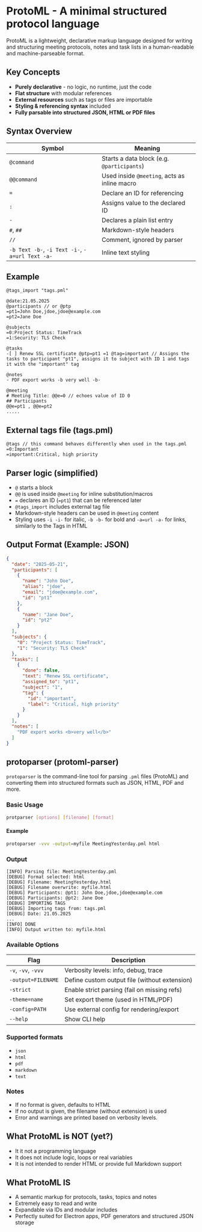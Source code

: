 # ProtoML - A minimal structured protocol language

ProtoML is a lightweight, declarative markup language designed for writing and structuring meeting protocols, notes and task lists in a human-readable and machine-parseable format.

## Key Concepts

- **Purely declarative** - no logic, no runtime, just the code
- **Flat structure** with modular references
- **External resources** such as tags or files are importable
- **Styling & referencing syntax** included
- **Fully parsable into structured JSON, HTML or PDF files**

## Syntax Overview
| Symbol | Meaning |
| ------ | ------- |
| `@command` | Starts a data block (e.g. `@participants`) |
| `@@command` | Used inside `@meeting`, acts as inline macro |
| `=` | Declare an ID for referencing |
| `:` | Assigns value to the declared ID |
| `-` | Declares a plain list entry |
| `#`, `##` | Markdown-style headers |
| `//` | Comment, ignored by parser |
| `-b Text -b-`, `-i Text -i-`, `-a=url Text -a-` | Inline text styling |

## Example
```plaintext
@tags_import "tags.pml"

@date:21.05.2025
@participants // or @ptp
=pt1=John Doe,jdoe,jdoe@example.com
=pt2=Jane Doe

@subjects
=0:Project Status: TimeTrack
=1:Security: TLS Check

@tasks
-[ ] Renew SSL certificate @ptp=pt1 =1 @tag=important // Assigns the tasks to participant "pt1", assigns it to subject with ID 1 and tags it with the "important" tag

@notes
- PDF export works -b very well -b-

@meeting
# Meeting Title: @@e=0 // echoes value of ID 0
## Participants
@@e=pt1 , @@e=pt2
.....

```

## External tags file (tags.pml)

```plaintext
@tags // this command behaves differently when used in the tags.pml
=0:Important
=important:Critical, high priority
```

## Parser logic (simplified)

- `@` starts a block
- `@@` is used inside `@meeting` for inline substitution/macros
- `=` declares an ID (`=pt1`) that can be referenced later
- `@tags_import` includes external tag file
- Markdown-style headers can be used in `@meeting` content
- Styling uses `-i -i-` for italic, `-b -b-` for bold and `-a=url -a-` for links, similarly to the Tags in HTML

## Output Format (Example: JSON)

```json
{
  "date": "2025-05-21",
  "participants": [
    {
      "name": "John Doe",
      "alias": "jdoe",
      "email": "jdoe@example.com",
      "id": "pt1"
    },
    {
      "name": "Jane Doe",
      "id": "pt2"
    }
  ],
  "subjects": {
    "0": "Project Status: TimeTrack",
    "1": "Security: TLS Check"
  },
  "tasks": [
    {
      "done": false,
      "text": "Renew SSL certificate",
      "assigned_to": "pt1",
      "subject": "1",
      "tag": {
        "id": "important",
        "label": "Critical, high priority"
      }
    }
  ],
  "notes": [
    "PDF export works <b>very well</b>"
  ]
}
```

## protoparser (protoml-parser)

`protoparser` is the command-line tool for parsing `.pml` files (ProtoML) and converting them into structured formats such as JSON, HTML, PDF and more.

### Basic Usage

```bash
protparser [options] [filename] [format]
```

#### Example

```bash
protoparser -vvv -output=myfile MeetingYesterday.pml html
```

### Output

```plaintext
[INFO] Parsing file: MeetingYesterday.pml
[DEBUG] Format selected: html
[DEBUG] Filename: MeetingYesterday.html
[DEBUG] Filename overwrite: myfile.html
[DEBUG] Participants: @pt1: John Doe,jdoe,jdoe@example.com
[DEBUG] Participants: @pt2: Jane Doe
[DEBUG] IMPORTING TAGS
[DEBUG] Importing tags from: tags.pml
[DEBUG] Date: 21.05.2025
...
[INFO] DONE
[INFO] Output written to: myfile.html
```

### Available Options

| Flag | Description |
| ---- | ----------- |
| `-v`, `-vv`, `-vvv` | Verbosity levels: info, debug, trace |
| `-output=FILENAME` | Define custom output file (without extension) |
| `-strict` | Enable strict parsing (fail on missing refs) |
| `-theme=name` | Set export theme (used in HTML/PDF) |
| `-config=PATH` | Use external config for rendering/export |
| `--help` | Show CLI help |

### Supported formats

- `json`
- `html`
- `pdf`
- `markdown`
- `text`

### Notes

- If no format is given, defaults to HTML
- If no output is given, the filename (without extension) is used
- Error and warnings are printed based on verbosity levels.

## What ProtoML is NOT (yet?)

- It it not a programming language
- It does not include logic, loops or real variables
- It is not intended to render HTML or provide full Markdown support

## What ProtoML IS

- A semantic markup for protocols, tasks, topics and notes
- Extremely easy to read and write
- Expandable via IDs and modular includes
- Perfectly suited for Electron apps, PDF generators and structured JSON storage
